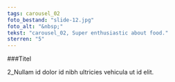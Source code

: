 ```yaml
---
tags: carousel_02
foto_bestand: "slide-12.jpg"
foto_alt: "&nbsp;"
tekst: "carousel_02, Super enthusiastic about food."
sterren: "5"
---
```


###Titel

2_Nullam id dolor id nibh ultricies vehicula ut id elit.

